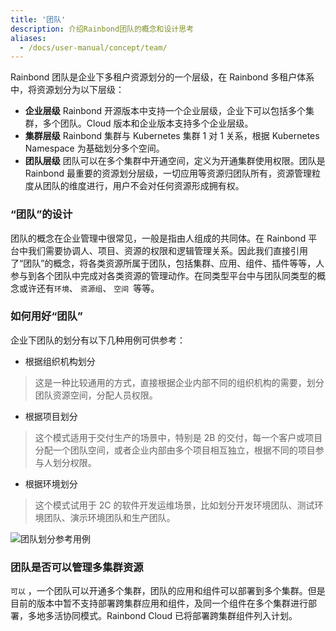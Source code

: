 ```yaml
---
title: '团队'
description: 介绍Rainbond团队的概念和设计思考
aliases:
  - /docs/user-manual/concept/team/
---
```


Rainbond 团队是企业下多租户资源划分的一个层级，在 Rainbond 多租户体系中，将资源划分为以下层级：

- **企业层级** Rainbond 开源版本中支持一个企业层级，企业下可以包括多个集群，多个团队。Cloud 版本和企业版本支持多个企业层级。
- **集群层级** Rainbond 集群与 Kubernetes 集群 1 对 1 关系，根据 Kubernetes Namespace 为基础划分多个空间。
- **团队层级** 团队可以在多个集群中开通空间，定义为开通集群使用权限。团队是 Rainbond 最重要的资源划分层级，一切应用等资源归团队所有，资源管理粒度从团队的维度进行，用户不会对任何资源形成拥有权。

### “团队”的设计

团队的概念在企业管理中很常见，一般是指由人组成的共同体。在 Rainbond 平台中我们需要协调人、项目、资源的权限和逻辑管理关系。因此我们直接引用了“团队”的概念，将各类资源所属于团队，包括集群、应用、组件、插件等等，人参与到各个团队中完成对各类资源的管理动作。在同类型平台中与团队同类型的概念或许还有`环境`、 `资源组`、 `空间 `等等。

### 如何用好“团队”

企业下团队的划分有以下几种用例可供参考：

- 根据组织机构划分

> 这是一种比较通用的方式，直接根据企业内部不同的组织机构的需要，划分团队资源空间，分配人员权限。

- 根据项目划分

> 这个模式适用于交付生产的场景中，特别是 2B 的交付，每一个客户或项目分配一个团队空间，或者企业内部由多个项目相互独立，根据不同的项目参与人划分权限。

- 根据环境划分

> 这个模式试用于 2C 的软件开发运维场景，比如划分开发环境团队、测试环境团队、演示环境团队和生产团队。

<img src="https://grstatic.oss-cn-shanghai.aliyuncs.com/docs/5.2/team.png" title="团队划分参考用例" />

### 团队是否可以管理多集群资源

`可以` ，一个团队可以开通多个集群，团队的应用和组件可以部署到多个集群。但是目前的版本中暂不支持部署跨集群应用和组件，及同一个组件在多个集群进行部署，多地多活协同模式。Rainbond Cloud 已将部署跨集群组件列入计划。
